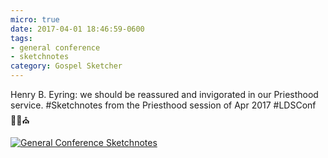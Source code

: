```yaml
---
micro: true
date: 2017-04-01 18:46:59-0600
tags:
- general conference
- sketchnotes
category: Gospel Sketcher
---
```


Henry B. Eyring: we should be reassured and invigorated in our Priesthood service. #Sketchnotes from the Priesthood session of Apr 2017 #LDSConf ✍🏼⛪️

[![General Conference Sketchnotes](http://www.gospelsketcher.org/uploads/2018/0abce9e943.jpg)](http://www.gospelsketcher.org/uploads/2018/0abce9e943.jpg)
